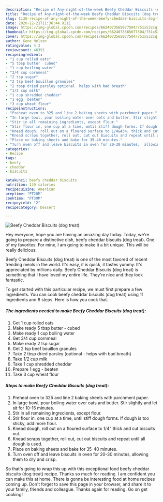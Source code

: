 ```yaml
---
description: "Recipe of Any-night-of-the-week Beefy Cheddar Biscuits (dog treat)"
title: "Recipe of Any-night-of-the-week Beefy Cheddar Biscuits (dog treat)"
slug: 1138-recipe-of-any-night-of-the-week-beefy-cheddar-biscuits-dog-treat
date: 2020-12-21T11:36:44.811Z
image: https://img-global.cpcdn.com/recipes/6624073565077504/751x532cq70/beefy-cheddar-biscuits-dog-treat-recipe-main-photo.jpg
thumbnail: https://img-global.cpcdn.com/recipes/6624073565077504/751x532cq70/beefy-cheddar-biscuits-dog-treat-recipe-main-photo.jpg
cover: https://img-global.cpcdn.com/recipes/6624073565077504/751x532cq70/beefy-cheddar-biscuits-dog-treat-recipe-main-photo.jpg
author: Gene Nelson
ratingvalue: 4.3
reviewcount: 46391
recipeingredient:
- "1 cup rolled oats"
- "5 tbsp butter  cubed"
- "1 cup boiling water"
- "3/4 cup cornmeal"
- "2 tsp sugar"
- "2 tsp beef bouillon granules"
- "2 tbsp dried parsley optional  helps with bad breath"
- "1/2 cup milk"
- "1 cup shredded cheddar"
- "1 egg  beaten"
- "3 cup wheat flour"
recipeinstructions:
- "Preheat oven to 325 and line 2 baking sheets with parchment paper."
- "In large bowl, pour boiling water over oats and butter. Stir slightly and let sit for 10-15 minutes."
- "Stir in all remaining ingredients, except flour."
- "Stir flour in, one cup at a time, until stiff dough forms. If dough is too sticky, add more flour."
- "Knead dough, roll out on a floured surface to 1/4&#34; thick and cut biscuits out."
- "Knead scraps together, roll out, cut out biscuits and repeat until all dough is used."
- "Place on baking sheets and bake for 35-40 minutes."
- "Turn oven off and leave biscuits in oven for 20-30 minutes,  allowing them to dry and crisp."
categories:
- Recipe
tags:
- beefy
- cheddar
- biscuits

katakunci: beefy cheddar biscuits 
nutrition: 139 calories
recipecuisine: American
preptime: "PT28M"
cooktime: "PT39M"
recipeyield: "2"
recipecategory: Dessert

---
```



![Beefy Cheddar Biscuits (dog treat)](https://img-global.cpcdn.com/recipes/6624073565077504/751x532cq70/beefy-cheddar-biscuits-dog-treat-recipe-main-photo.jpg)

Hey everyone, hope you are having an amazing day today. Today, we're going to prepare a distinctive dish, beefy cheddar biscuits (dog treat). One of my favorites. For mine, I am going to make it a bit unique. This will be really delicious.

Beefy Cheddar Biscuits (dog treat) is one of the most favored of recent trending meals in the world. It's easy, it is quick, it tastes yummy. It's appreciated by millions daily. Beefy Cheddar Biscuits (dog treat) is something that I have loved my entire life. They're nice and they look fantastic.




To get started with this particular recipe, we must first prepare a few ingredients. You can cook beefy cheddar biscuits (dog treat) using 11 ingredients and 8 steps. Here is how you cook that.

<!--inarticleads1-->

##### The ingredients needed to make Beefy Cheddar Biscuits (dog treat):

1. Get 1 cup rolled oats
1. Make ready 5 tbsp butter - cubed
1. Make ready 1 cup boiling water
1. Get 3/4 cup cornmeal
1. Make ready 2 tsp sugar
1. Get 2 tsp beef bouillon granules
1. Take 2 tbsp dried parsley (optional - helps with bad breath)
1. Take 1/2 cup milk
1. Take 1 cup shredded cheddar
1. Prepare 1 egg - beaten
1. Take 3 cup wheat flour




<!--inarticleads2-->

##### Steps to make Beefy Cheddar Biscuits (dog treat):

1. Preheat oven to 325 and line 2 baking sheets with parchment paper.
1. In large bowl, pour boiling water over oats and butter. Stir slightly and let sit for 10-15 minutes.
1. Stir in all remaining ingredients, except flour.
1. Stir flour in, one cup at a time, until stiff dough forms. If dough is too sticky, add more flour.
1. Knead dough, roll out on a floured surface to 1/4&#34; thick and cut biscuits out.
1. Knead scraps together, roll out, cut out biscuits and repeat until all dough is used.
1. Place on baking sheets and bake for 35-40 minutes.
1. Turn oven off and leave biscuits in oven for 20-30 minutes,  allowing them to dry and crisp.




So that's going to wrap this up with this exceptional food beefy cheddar biscuits (dog treat) recipe. Thanks so much for reading. I am confident you can make this at home. There is gonna be interesting food at home recipes coming up. Don't forget to save this page in your browser, and share it to your family, friends and colleague. Thanks again for reading. Go on get cooking!
